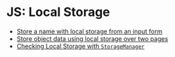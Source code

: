 # JS: Local Storage

- [Store a name with local storage from an input form](https://front-end-materials.github.io/local-storage/js-local-storage-form/)
- [Store object data using local storage over two pages](https://front-end-materials.github.io/local-storage/js-local-storage-object/)
- [Checking Local Storage with `StorageManager`](https://front-end-materials.github.io/local-storage/js-storagecheck/)
